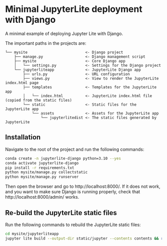 # Minimal JupyterLite deployment with Django
A minimal example of deploying Jupyter Lite with Django.

The important paths in the projects are: 
```
└── mysite                          <- Django project 
    ├── manage.py                   <- Django management script
    ├── mysite                      <- Core Django app
    │   └── settings.py             <- Settings for the Django project
    └── jupyterliteapp              <- JupyterLite Django app
        ├── urls.py                 <- URL configuration 
        ├── views.py                <- View to render the JupyterLite index.html page    
        ├── templates               <- Templates for the JupyterLite app 
        │   └── index.html          <- JupyterLite index.html file (copied from the static files)
        └── static                  <- Static files for the JupyterLite app
            └── assets              <- Assets for the JupyterLite app
                └── jupyterlitedist <- The static files generated by JupyterLite
```

## Installation
Navigate to the root of the project and run the following commands:
```bash
conda create -n jupyterlite-django python=3.10 --yes
conda activate jupyterlite-django
pip install -r requirements.txt
python mysite/manage.py collectstatic
python mysite/manage.py runserver  
```

Then open the browser and go to http://localhost:8000/. If it does not work, and you want to make sure Django is running properly, check that http://localhost:8000/admin/ works.

## Re-build the JupyterLite static files 
Run the following commands to rebuild the JupyterLite static files:

```bash
cd mysite/jupyterliteapp
jupyter lite build --output-dir static/jupyter --contents contents && rm .jupyterlite.doit.db 
```